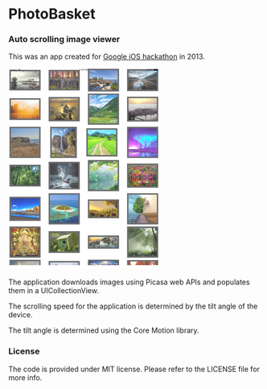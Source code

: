 PhotoBasket
===========

### Auto scrolling image viewer

This was an app created for [Google iOS hackathon](https://sites.google.com/site/ioshackathon2013/) in 2013.

![](https://github.com/studiosutara/PhotoBasket/blob/master/Screenshot.png)

The application downloads images using Picasa web APIs and populates them in a UICollectionView.

The scrolling speed for the application is determined by the tilt angle of the device. 

The tilt angle is determined using the Core Motion library.

### License
The code is provided under MIT license. Please refer to the LICENSE file for more info.
